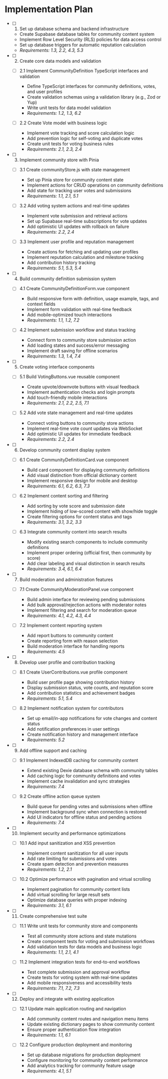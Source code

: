 # Implementation Plan

- [ ] 1. Set up database schema and backend infrastructure
  - Create Supabase database tables for community content system
  - Implement Row Level Security (RLS) policies for data access control
  - Set up database triggers for automatic reputation calculation
  - _Requirements: 1.3, 2.2, 4.3, 5.3_

- [ ] 2. Create core data models and validation
  - [ ] 2.1 Implement CommunityDefinition TypeScript interfaces and validation
    - Define TypeScript interfaces for community definitions, votes, and user profiles
    - Create validation schemas using a validation library (e.g., Zod or Yup)
    - Write unit tests for data model validation
    - _Requirements: 1.2, 1.3, 6.2_

  - [ ] 2.2 Create Vote model with business logic
    - Implement vote tracking and score calculation logic
    - Add prevention logic for self-voting and duplicate votes
    - Create unit tests for voting business rules
    - _Requirements: 2.1, 2.3, 2.4_

- [ ] 3. Implement community store with Pinia
  - [ ] 3.1 Create communityStore.js with state management
    - Set up Pinia store for community content state
    - Implement actions for CRUD operations on community definitions
    - Add state for tracking user votes and submissions
    - _Requirements: 1.1, 2.1, 5.1_

  - [ ] 3.2 Add voting system actions and real-time updates
    - Implement vote submission and retrieval actions
    - Set up Supabase real-time subscriptions for vote updates
    - Add optimistic UI updates with rollback on failure
    - _Requirements: 2.2, 2.4_

  - [ ] 3.3 Implement user profile and reputation management
    - Create actions for fetching and updating user profiles
    - Implement reputation calculation and milestone tracking
    - Add contribution history tracking
    - _Requirements: 5.1, 5.3, 5.4_

- [ ] 4. Build community definition submission system
  - [ ] 4.1 Create CommunityDefinitionForm.vue component
    - Build responsive form with definition, usage example, tags, and context fields
    - Implement form validation with real-time feedback
    - Add mobile-optimized touch interactions
    - _Requirements: 1.1, 1.2, 7.2_

  - [ ] 4.2 Implement submission workflow and status tracking
    - Connect form to community store submission action
    - Add loading states and success/error messaging
    - Implement draft saving for offline scenarios
    - _Requirements: 1.3, 1.4, 7.4_

- [ ] 5. Create voting interface components
  - [ ] 5.1 Build VotingButtons.vue reusable component
    - Create upvote/downvote buttons with visual feedback
    - Implement authentication checks and login prompts
    - Add touch-friendly mobile interactions
    - _Requirements: 2.1, 2.2, 2.5, 7.1_

  - [ ] 5.2 Add vote state management and real-time updates
    - Connect voting buttons to community store actions
    - Implement real-time vote count updates via WebSocket
    - Add optimistic UI updates for immediate feedback
    - _Requirements: 2.2, 2.4_

- [ ] 6. Develop community content display system
  - [ ] 6.1 Create CommunityDefinitionCard.vue component
    - Build card component for displaying community definitions
    - Add visual distinction from official dictionary content
    - Implement responsive design for mobile and desktop
    - _Requirements: 6.1, 6.2, 6.3, 7.3_

  - [ ] 6.2 Implement content sorting and filtering
    - Add sorting by vote score and submission date
    - Implement hiding of low-scored content with show/hide toggle
    - Create filtering options for content status and tags
    - _Requirements: 3.1, 3.2, 3.3_

  - [ ] 6.3 Integrate community content into search results
    - Modify existing search components to include community definitions
    - Implement proper ordering (official first, then community by score)
    - Add clear labeling and visual distinction in search results
    - _Requirements: 3.4, 6.1, 6.4_

- [ ] 7. Build moderation and administration features
  - [ ] 7.1 Create CommunityModerationPanel.vue component
    - Build admin interface for reviewing pending submissions
    - Add bulk approval/rejection actions with moderator notes
    - Implement filtering and search for moderation queue
    - _Requirements: 4.1, 4.2, 4.3, 4.4_

  - [ ] 7.2 Implement content reporting system
    - Add report buttons to community content
    - Create reporting form with reason selection
    - Build moderation interface for handling reports
    - _Requirements: 4.5_

- [ ] 8. Develop user profile and contribution tracking
  - [ ] 8.1 Create UserContributions.vue profile component
    - Build user profile page showing contribution history
    - Display submission status, vote counts, and reputation score
    - Add contribution statistics and achievement badges
    - _Requirements: 5.1, 5.4_

  - [ ] 8.2 Implement notification system for contributors
    - Set up email/in-app notifications for vote changes and content status
    - Add notification preferences in user settings
    - Create notification history and management interface
    - _Requirements: 5.2_

- [ ] 9. Add offline support and caching
  - [ ] 9.1 Implement IndexedDB caching for community content
    - Extend existing Dexie database schema with community tables
    - Add caching logic for community definitions and votes
    - Implement cache invalidation and sync strategies
    - _Requirements: 7.4_

  - [ ] 9.2 Create offline action queue system
    - Build queue for pending votes and submissions when offline
    - Implement background sync when connection is restored
    - Add UI indicators for offline status and pending actions
    - _Requirements: 7.4_

- [ ] 10. Implement security and performance optimizations
  - [ ] 10.1 Add input sanitization and XSS prevention
    - Implement content sanitization for all user inputs
    - Add rate limiting for submissions and votes
    - Create spam detection and prevention measures
    - _Requirements: 1.2, 2.1_

  - [ ] 10.2 Optimize performance with pagination and virtual scrolling
    - Implement pagination for community content lists
    - Add virtual scrolling for large result sets
    - Optimize database queries with proper indexing
    - _Requirements: 3.1, 6.1_

- [ ] 11. Create comprehensive test suite
  - [ ] 11.1 Write unit tests for community store and components
    - Test all community store actions and state mutations
    - Create component tests for voting and submission workflows
    - Add validation tests for data models and business logic
    - _Requirements: 1.1, 2.1, 4.1_

  - [ ] 11.2 Implement integration tests for end-to-end workflows
    - Test complete submission and approval workflow
    - Create tests for voting system with real-time updates
    - Add mobile responsiveness and accessibility tests
    - _Requirements: 7.1, 7.2, 7.3_

- [ ] 12. Deploy and integrate with existing application
  - [ ] 12.1 Update main application routing and navigation
    - Add community content routes and navigation menu items
    - Update existing dictionary pages to show community content
    - Ensure proper authentication flow integration
    - _Requirements: 1.1, 6.1_

  - [ ] 12.2 Configure production deployment and monitoring
    - Set up database migrations for production deployment
    - Configure monitoring for community content performance
    - Add analytics tracking for community feature usage
    - _Requirements: 4.1, 5.1_